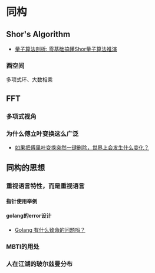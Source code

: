 # 同构


## Shor's Algorithm

- [量子算法剖析: 零基础搞懂Shor量子算法推演](https://zhuanlan.zhihu.com/p/106923175)


### 酉空间


多项式环、大数相乘

## FFT


### 多项式视角

### 为什么傅立叶变换这么广泛

- [如果把傅里叶变换突然一键删除，世界上会发生什么变化？](https://www.zhihu.com/question/13671804165/answer/1888868718425134475)

## 同构的思想

### 重视语言特性，而是重视语言

#### 指针使用举例

#### golang的error设计

- [Golang 有什么致命的问题吗？](https://www.zhihu.com/question/311207855)

### MBTI的用处

### 人在江湖的玻尔兹曼分布
